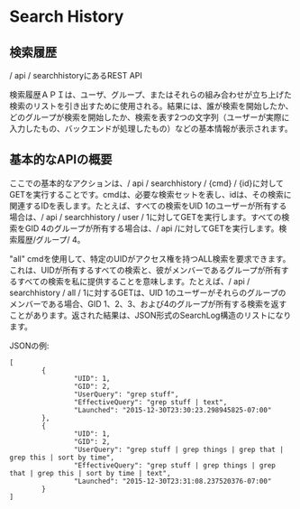 # Search History
## 検索履歴

/ api / searchhistoryにあるREST API

検索履歴ＡＰＩは、ユーザ、グループ、またはそれらの組み合わせが立ち上げた検索のリストを引き出すために使用される。結果には、誰が検索を開始したか、どのグループが検索を開始したか、検索を表す2つの文字列（ユーザーが実際に入力したもの、バックエンドが処理したもの）などの基本情報が表示されます。

## 基本的なAPIの概要

ここでの基本的なアクションは、/ api / searchhistory / {cmd} / {id}に対してGETを実行することです。cmdは、必要な検索セットを表し、idは、その検索に関連するIDを表します。たとえば、すべての検索をUID 1のユーザーが所有する場合は、/ api / searchhistory / user / 1に対してGETを実行します。すべての検索をGID 4のグループが所有する場合は、/ api /に対してGETを実行します。検索履歴/グループ/ 4。

"all" cmdを使用して、特定のUIDがアクセス権を持つALL検索を要求できます。これは、UIDが所有するすべての検索と、彼がメンバーであるグループが所有するすべての検索を私に提供することを意味します。たとえば、/ api / searchhistory / all / 1に対するGETは、UID 1のユーザーがそれらのグループのメンバーである場合、GID 1、2、3、および4のグループが所有する検索を返すことがあります。返された結果は、JSON形式のSearchLog構造のリストになります。

JSONの例:
```
[
        {
                "UID": 1,
                "GID": 2,
                "UserQuery": "grep stuff",
                "EffectiveQuery": "grep stuff | text",
                "Launched": "2015-12-30T23:30:23.298945825-07:00"
        },
        {
                "UID": 1,
                "GID": 2,
                "UserQuery": "grep stuff | grep things | grep that | grep this | sort by time",
                "EffectiveQuery": "grep stuff | grep things | grep that | grep this | sort by time | text",
                "Launched": "2015-12-30T23:31:08.237520376-07:00"
        }
]
```